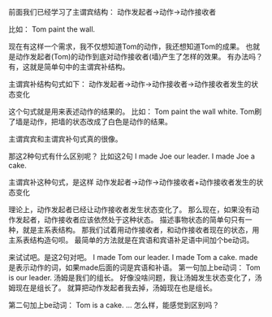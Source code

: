 前面我们已经学习了主谓宾结构：
动作发起者->动作->动作接收者

比如：
Tom paint the wall.

现在有这样一个需求，我不仅想知道Tom的动作，我还想知道Tom的成果。
也就是动作发起者(Tom)的动作到底对动作接收者(墙)产生了怎样的效果。
有办法吗？
有，这就是简单句中的主谓宾补结构。

主谓宾补结构句式如下：
动作发起者->动作->动作接收者->动作接收者发生的状态变化

这个句式就是用来表述动作的结果的。
比如：
Tom paint the wall white.
Tom刷了墙是动作，把墙的状态改成了白色是动作的结果。

主谓宾宾和主谓宾补句式真的很像。

那这2种句式有什么区别呢？
比如这2句
I made Joe our leader.
I made Joe a cake.

主谓宾补这种句式，是这样
动作发起者->动作->动作接收者+动作接收者发生的状态变化

理论上，动作发起者已经让动作接收者发生状态变化了。
那么现在，如果没有动作发起者，动作接收者应该依然处于这种状态。
描述事物状态的简单句只有一种，就是主系表结构。
那我们试着用动作接收者，和动作接收者现在的状态，用主系表结构造句呗。
最简单的方法就是在宾语和宾语补足语中间加个be动词。

来试试吧。是这2句对吧。
I made Tom our leader.
I made Tom a cake.
made是表示动作的词，如果made后面的词是宾语和补语。
第一句加上be动词：
Tom is our leader.
汤姆是我们的组长。
好像没啥问题，我让汤姆发生状态变化了，汤姆现在是组长了。
就算把动作发起者我去掉，汤姆现在也是组长。

第二句加上be动词：
Tom is a cake.
...
怎么样，能感觉到区别吗？
